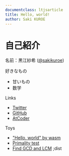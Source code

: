```yaml
---
documentclass: ltjsarticle
title: Hello, world!
author: Saki KUROE
---
```

<link href="styles/style.css" rel="stylesheet"></link>

# 自己紹介
名前：黒江紗希 ([\@sakikuroe](https://twitter.com/SakiKuroe))

好きなもの 

- 甘いもの
- 数学

Links

- [Twitter](https://twitter.com/SakiKuroe)
- [GitHub](https://github.com/sakikuroe)
- [AtCoder](https://atcoder.jp/users/Kurosaki96)

Toys

- ["Hello, world" by wasm](https://sakikuroe.github.io/hello-by-rust-wasm/www/dist)
- [Primality test](https://sakikuroe.github.io/primality-test/index.html)
- [Find GCD and LCM](https://sakikuroe.github.io/gcd-lcm-find/index.html)
;dist
